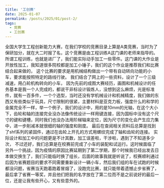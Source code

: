 ```yaml
---
title: '工创赛'
date: 2025-01-07
permalink: /posts/2025/01/post-2/
tags:
  - 竞赛
  - 工创赛
---
```


 全国大学生工程创新能力大赛，在我们学校的竞赛目录上算是A类竞赛，当时为了保研加分，就在大二时报了名，这个竞赛是由工程训练A这门课的老师来指导的。所谓工程训练，也就是进厂了，我们能实际动手加工一些零件。这门课的大作业是开放性加工，我知道很多院校都是加工小锤子，我们的这个作业是推荐我们和比赛结合起来做的， 这个比赛的要求是用机械结构做出一个带有自动转向功能的小车，要求能按照特定的路线行驶。 我们结合了网上的一些资料，设计了一个三级减速，用凸轮机构转向的小车， 因为先前的成图大赛经历，画图和机械设计的任务基本是我一个人完成的，都说干非标设计锻炼人，没想到这么麻烦，光是标准件，就有一百多件，一个个选型，当时还没有学机械设计和机械精度，我们做的东西又有些类似于玩具，尺寸限制的很紧，主要材料是亚克力板，强度什么的和学的金属完全不一样，举一个例子，我们的设计中，用的是10mm的光轴，在这个大小下，齿轮和轴的连接完全没办法像传统设计一样用键连接，因为国标中没有这个尺寸的键和键槽，同时我们也没办法用阶梯轴来定位，因为尺寸的变化会产生应力集中，进一步削减本就很细的轴的强度和刚度。 最后在查阅相关资料后总算是找到了shf系列的紧固件，通过在齿轮上开孔的方式用螺纹完成了轴和齿轮的连接。
实际设计和加工中的问题更是不计其数，加工误差啦，干涉啦，遇到了不知道多少次， 不过还好，我们总算是在校赛前完成了小车的装配和试运行。这时候面临了另外一个挑战，因为疫情的原因比赛延期到了第二学期，那个时候我已经出发去日本做交换生了，我们只能临时换了组长，后面的故事我就是听说了，校赛顺利通过后因为省赛题目的要求不同需要重新设计一辆小车，然后我们组的车在试跑的时候都没问题，省赛当天跑着跑着冒烟了，没跑完比赛，就只能带着遗憾止步省赛了，最后拿了省赛一等奖，并且他们把我的名字放在了第二位而不是之前说好的最后一位，还是让我有些开心，又有些意外的。
